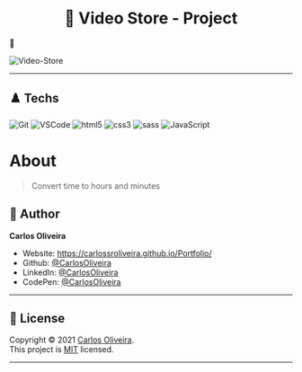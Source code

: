 <h1 align="center"> 🏴󠁧󠁢󠁥󠁮󠁧󠁿 Video Store - Project</h1>

🖤 <br />

![Video-Store](https://user-images.githubusercontent.com/63623377/114935251-56091300-9e11-11eb-93c8-0cd45ec504ba.gif)

---

## ♟️ Techs 

  ![Git](https://img.shields.io/badge/-Git-F05032?style=flat-square&logo=git&logoColor=white)
  ![VSCode](https://img.shields.io/badge/-VSCode-0085D1?style=flat-square&logo=visual-studio-code&logoColor=white)
  ![html5](https://img.shields.io/badge/-html5-DD4B25?style=flat-square&logo=html5&logoColor=white)
  ![css3](https://img.shields.io/badge/-css3-254BDD?style=flat-square&logo=css3&logoColor=white)
  ![sass](https://img.shields.io/badge/-sass-FFC0CB?style=flat-square&logo=sass&logoColor=white)
  ![JavaScript](https://img.shields.io/badge/-JavaScript-F7B93E?style=flat-square&logo=javascript&logoColor=white)

# About

> Convert time to hours and minutes

## 👤 Author

**Carlos Oliveira**

* Website:  https://carlossroliveira.github.io/Portfolio/
* Github:   [@CarlosOliveira](https://github.com/carlossroliveira)
* LinkedIn: [@CarlosOliveira](https://www.linkedin.com/in/carlos-oliveira-ab93941a1/)
* CodePen:  [@CarlosOliveira](https://codepen.io/carlosjs)

---

## 📝 License

Copyright © 2021 [Carlos Oliveira](https://github.com/carlossroliveira).<br />
This project is [MIT](https://github.com/carlossroliveira/screenboard/blob/master/LICENSE) licensed.

***













